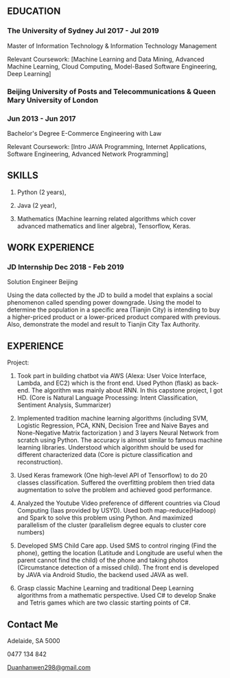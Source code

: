## EDUCATION
### The University of Sydney	Jul 2017 - Jul 2019
 
Master of Information Technology & Information Technology Management 
 
Relevant Coursework: [Machine Learning and Data Mining, Advanced Machine Learning, Cloud Computing, Model-Based Software Engineering, Deep Learning]

### Beijing University of Posts and Telecommunications & Queen Mary University of London	

### Jun 2013 - Jun 2017

Bachelor's Degree E-Commerce  Engineering with  Law

Relevant Coursework: [Intro JAVA Programming, Internet Applications, Software Engineering, Advanced Network Programming]

## SKILLS

1. Python (2 years), 

2. Java (2 year),

3. Mathematics (Machine learning related algorithms which cover advanced mathematics and liner algebra), Tensorflow, Keras.

## WORK EXPERIENCE

### JD Internship	Dec 2018 - Feb 2019

Solution Engineer	Beijing

Using the data collected by the JD to build a model that explains a social phenomenon called spending power downgrade. Using the model to determine the population in a specific area (Tianjin City) is intending to buy a higher-priced product or a lower-priced product compared with previous. Also, demonstrate the model and result to Tianjin City Tax Authority.

## EXPERIENCE

Project: 

1. Took part in building chatbot via AWS (Alexa: User Voice Interface, Lambda, and EC2) which is the front end. Used Python (flask) as back-end. The algorithm was mainly about RNN. In this capstone project, I got HD. (Core is Natural Language Processing: Intent Classification, Sentiment Analysis, Summarizer)

2. Implemented tradition machine learning algorithms (including SVM, Logistic Regression, PCA, KNN, Decision Tree and Naive Bayes and None-Negative Matrix factorization ) and 3 layers Neural Network from scratch using Python. The accuracy is almost similar to famous machine learning libraries. Understood which algorithm should be used for different characterized data (Core is picture classification and reconstruction).

3. Used Keras framework (One high-level API of Tensorflow) to do 20 classes classification. Suffered the overfitting problem then tried data augmentation to solve the problem and achieved good performance.

4. Analyzed the Youtube Video preference of different countries via Cloud Computing (Iaas provided by USYD). Used both map-reduce(Hadoop) and Spark to solve this problem using Python. And maximized parallelism of the cluster (parallelism degree equals to cluster core numbers)

5. Developed SMS Child Care app. Used SMS to control ringing (Find the phone), getting the location (Latitude and Longitude are useful when the parent cannot find the child) of the phone and taking photos (Circumstance detection of a missed child). The front end is developed by JAVA via Android Studio, the backend used JAVA as well.

6. Grasp classic Machine Learning and traditional Deep Learning algorithms from a mathematic perspective. Used C# to develop Snake and Tetris games which are two classic starting points of C#.

## Contact Me

Adelaide, SA  5000

0477 134 842  

Duanhanwen298@gmail.com
